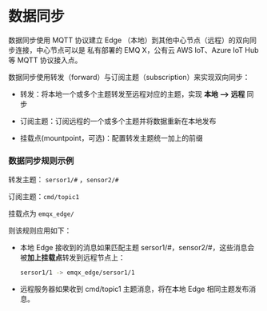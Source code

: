 # 数据同步

数据同步使用 MQTT 协议建立 Edge （本地）到其他中心节点（远程）的双向同步连接，中心节点可以是 私有部署的 EMQ X，公有云 AWS IoT、Azure IoT Hub 等 MQTT 协议接入点。

数据同步使用转发（forward）与订阅主题（subscription）来实现双向同步：

- 转发：将本地一个或多个主题转发至远程对应的主题，实现 **本地 --> 远程** 同步
- 订阅主题：订阅远程的一个或多个主题并将数据重新在本地发布

- 挂载点(mountpoint，可选)：配置转发主题统一加上的前缀



### 数据同步规则示例

转发主题： `sersor1/#` ，`sensor2/#`

订阅主题：`cmd/topic1`

挂载点为 `emqx_edge/`

则该规则应用如下：

- 本地 Edge 接收到的消息如果匹配主题 sersor1/#，sensor2/#，这些消息会被**加上挂载点**转发到远程节点上：

  ```bash
  sersor1/1 -> emqx_edge/sersor1/1
  ```

- 远程服务器如果收到 cmd/topic1 主题消息，将在本地 Edge 相同主题发布消息。

